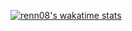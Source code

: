 [![renn08's wakatime stats](https://github-readme-stats-peach-two.vercel.app/api/wakatime?username=renn08&theme=dracula&layout=compact)](https://github.com/anuraghazra/github-readme-stats)


